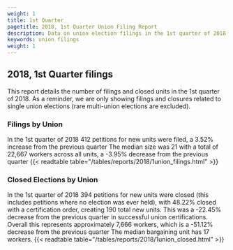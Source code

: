 ```yaml
---
weight: 1
title: 1st Quarter
pagetitle: 2018, 1st Quarter Union Filing Report
description: Data on union election filings in the 1st quarter of 2018
keywords: union filings
weight: 1
---
```


## 2018, 1st Quarter filings

This report details the number of filings and closed units in the 1st quarter of 2018. As a reminder, we are only showing filings and closures related to single union elections (rare multi-union elections are excluded).

### Filings by Union
In the 1st quarter of 2018 412 petitions for new units were filed, a 3.52% increase from the previous quarter The median size was 21 with a total of 22,667 workers across all units, a -3.95% decrease from the previous quarter
{{< readtable table="/tables/reports/2018/1union_filings.html" >}}

### Closed Elections by Union
In the 1st quarter of 2018 394 petitions for new units were closed (this includes petitions where no election was ever held), with 48.22% closed with a certification order, creating 190 total new units. This was a -22.45% decrease from the previous quarter in successful union certifications. Overall this represents approximately 7,666 workers, which is a -51.12% decrease from the previous quarter The median bargaining unit has 17 workers.
{{< readtable table="/tables/reports/2018/1union_closed.html" >}}

